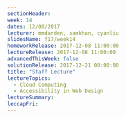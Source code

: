```yaml
---
sectionHeader:
week: 14
dates: 12/08/2017
lecturer: mmdarden, samkhan, cyanliu
slidesName: f17/week14
homeworkRelease: 2017-12-08 11:00:00
lectureRelease: 2017-12-08 11:00:00
advancedThisWeek: false
solutionRelease: 2017-12-21 00:00:00
title: "Staff Lecture"
lectureTopics:
  - Cloud Computing
  - Accessibility in Web Design
lectureSummary:
leccapFri:
---
```

